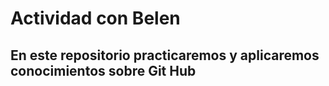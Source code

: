 # Actividad con Belen

## En este repositorio practicaremos y aplicaremos conocimientos sobre Git Hub

